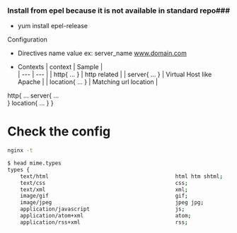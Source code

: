 ### Install from epel because it is not available in standard repo###

* yum install epel-release

Configuration 

* Directives
name value
ex: server_name www.domain.com

* Contexts
| context       | Sample       |  
| ---           | ---          | 
| http{ ... }   | http related |
| server{ ... } | Virtual Host like Apache |
| location{ ... } | Matching url location |

http{
  ... 
  server{
  ...  
  }
  location{
  ...
  }
}


# Check the config
```bash 
nginx -t
```

```bash
$ head mime.types
types {
    text/html                                        html htm shtml;
    text/css                                         css;
    text/xml                                         xml;
    image/gif                                        gif;
    image/jpeg                                       jpeg jpg;
    application/javascript                           js;
    application/atom+xml                             atom;
    application/rss+xml                              rss;
```

